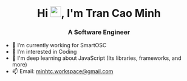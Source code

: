 <h1 align="center">Hi <img src="https://media.giphy.com/media/hvRJCLFzcasrR4ia7z/giphy.gif" width="28">, I'm Tran Cao Minh</h1>
<h3 align="center">A Software Engineer</h3>

- 🔭 I’m currently working for SmartOSC
- 👀 I’m interested in Coding
- 🌱 I'm deep learning about JavaScript (Its libraries, frameworks, and more)
- 📫 Email: minhtc.workspace@gmail.com

<!---
minhtc-se/minhtc-se is a ✨ special ✨ repository because its `README.md` (this file) appears on your GitHub profile.
You can click the Preview link to take a look at your changes.
--->
